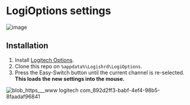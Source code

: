 # LogiOptions settings

![image](https://user-images.githubusercontent.com/13039008/153989875-1aa411b8-2214-4946-9b5a-a11d317db2e6.png)


## Installation

1. Install [Logitech Options](https://www.logitech.com/software/options.html).
2. Clone this repo on `%appdata%\Logishrd\LogiOptions`.
3. Press the Easy-Switch button until the current channel is re-selected. **This loads the new settings into the mouse.**

![blob_https___www logitech com_892d2ff3-babf-4ef4-98b5-8faadaf96841](https://user-images.githubusercontent.com/13039008/153989853-ff7adbde-ea67-4e17-944c-a07b45688988.png)
